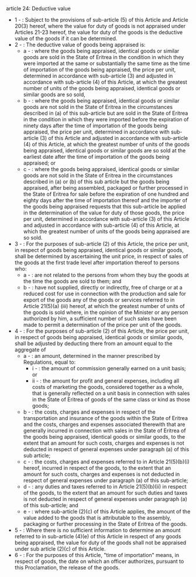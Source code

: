 article 24: Deductive value

<ul>
			<li>1 - : Subject to the provisions of sub-article (5) of this Article and Article 20(3) hereof, where the value for duty of goods is not appraised under Articles 21-23 hereof, the value for duty of the goods is the deductive value of the goods if it can be determined.<ul>
			</ul></li>			<li>2 - : The deductive value of goods being appraised is: <ul>
						<li>a - : where the goods being appraised, identical goods or similar goods are sold in the State of Eritrea in the condition in which they were imported at the same or substantially the same time as the time of importation of the goods being appraised, the price per unit, determined in accordance with sub-article (3) and adjusted in accordance with sub-article (4) of this Article, at which the greatest number of units of the goods being appraised, identical goods or similar goods are so sold, <ul>
						</ul></li>						<li>b - : where the goods being appraised, identical goods or similar goods are not sold in the State of Eritrea in the circumstances described in (a) of this sub-article but are sold in the State of Eritrea in the condition in which they were imported before the expiration of ninety days after the time of importation of the goods being appraised, the price per unit, determined in accordance with sub-article (3) of this Article and adjusted in accordance with sub-article (4) of this Article, at which the greatest number of units of the goods being appraised, identical goods or similar goods are so sold at the earliest date after the time of importation of the goods being appraised; or <ul>
						</ul></li>						<li>c - : where the goods being appraised, identical goods or similar goods are not sold in the State of Eritrea in the circumstances described in (a) or (b) of this sub article but the goods being appraised, after being assembled, packaged or further processed in the State of Eritrea for sale before the expiration of one hundred and eighty days after the time of importation thereof and the importer of the goods being appraised requests that this sub-article be applied in the determination of the value for duty of those goods, the price per unit, determined in accordance with sub-article (3) of this Article and adjusted in accordance with sub-article (4) of this Article, at which the greatest number of units of the goods being appraised are so sold. <ul>
						</ul></li>			</ul></li>			<li>3 - : For the purposes of sub-article (2) of this Article, the price per unit, in respect of goods being appraised, identical goods or similar goods, shall be determined by ascertaining the unit price, in respect of sales of the goods at the first trade level after importation thereof to persons who: <ul>
						<li>a - : are not related to the persons from whom they buy the goods at the time the goods are sold to them; and <ul>
						</ul></li>						<li>b - : have not supplied, directly or indirectly, free of charge or at a reduced cost for use in connection with the production and sale for export of the goods any of the goods or services referred to in Article 21(5)(a) (iii) hereof, at which the greatest number of units of the goods is sold where, in the opinion of the Minister or any person authorized by him, a sufficient number of such sales have been made to permit a determination of the price per unit of the goods. <ul>
						</ul></li>			</ul></li>			<li>4 - : For the purposes of sub-article (2) of this Article, the price per unit, in respect of goods being appraised, identical goods or similar goods, shall be adjusted by deducting there from an amount equal to the aggregate of <ul>
						<li>a - : an amount, determined in the manner prescribed by Regulations, equal to: <ul>
									<li>i - : the amount of commission generally earned on a unit basis; or <ul>
									</ul></li>									<li>ii - : the amount for profit and general expenses, including all costs of marketing the goods, considered together as a whole, that is generally reflected on a unit basis in connection with sales in the State of Eritrea of goods of the same class or kind as those goods; <ul>
									</ul></li>						</ul></li>						<li>b - : the costs, charges and expenses in respect of the transportation and insurance of the goods within the State of Eritrea and the costs, charges and expenses associated therewith that are generally incurred in connection with sales in the State of Eritrea of the goods being appraised, identical goods or similar goods, to the extent that an amount for such costs, charges and expenses is not deducted in respect of general expenses under paragraph (a) of this sub article; <ul>
						</ul></li>						<li>c - : the costs, charges and expenses referred to in Article 21(5)(b)(i) hereof, incurred in respect of the goods, to the extent that an amount for such costs, charges and expenses is not deducted in respect of general expenses under paragraph (a) of this sub-article; <ul>
						</ul></li>						<li>d - : any duties and taxes referred to in Article 21(5)(b)(ii) in respect of the goods, to the extent that an amount for such duties and taxes is not deducted in respect of general expenses under paragraph (a) of this sub-article; and <ul>
						</ul></li>						<li>e - : where sub-article (2)(c) of this Article applies, the amount of the value added to the goods that is attributable to the assembly, packaging or further processing in the State of Eritrea of the goods. <ul>
						</ul></li>			</ul></li>			<li>5 - : Where there is no sufficient information to determine an amount referred to in sub-article (4)(e) of this Article in respect of any goods being appraised, the value for duty of the goods shall not be appraised under sub article (2)(c) of this Article.<ul>
			</ul></li>			<li>6 - : For the purposes of this Article, &quot;time of importation&quot; means, in respect of goods, the date on which an officer authorizes, pursuant to this Proclamation, the release of the goods. <ul>
			</ul></li></ul>